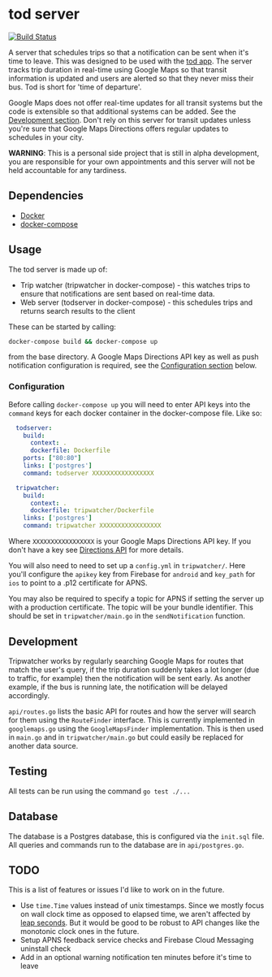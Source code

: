# tod server
[![Build Status](https://travis-ci.org/oliveroneill/todserver.svg?branch=master)](https://travis-ci.org/oliveroneill/todserver)

A server that schedules trips so that a notification can be sent when it's
time to leave. This was designed to be used with the
[tod app](https://github.com/oliveroneill/tod). The server tracks trip
duration in real-time using Google Maps so that transit information is updated
and users are alerted so that they never miss their bus. Tod is short for
'time of departure'.

Google Maps does not offer real-time updates for all transit systems but the
code is extensible so that additional systems can be added.
See the [Development section](#development). Don't rely on this server for
transit updates unless you're sure that Google Maps Directions offers regular
updates to schedules in your city.

**WARNING**: This is a personal side project that is still in alpha
development, you are responsible for your own appointments and this
server will not be held accountable for any tardiness.

## Dependencies
* [Docker](https://docs.docker.com/engine/installation/)
* [docker-compose](https://docs.docker.com/compose/install/)

## Usage
The tod server is made up of:
* Trip watcher (tripwatcher in docker-compose) - this watches trips to ensure that notifications are sent based on real-time data.
* Web server (todserver in docker-compose) - this schedules trips and returns search results to the client

These can be started by calling:
```bash
docker-compose build && docker-compose up
```
from the base directory. A Google Maps Directions API key as well as push
notification configuration is required, see the
[Configuration section](#configuration) below.

### Configuration
Before calling `docker-compose up` you will need to enter API keys into the
`command` keys for each docker container in the docker-compose file. Like so:

```yaml
  todserver:
    build:
      context: .
      dockerfile: Dockerfile
    ports: ["80:80"]
    links: ['postgres']
    command: todserver XXXXXXXXXXXXXXXXX

  tripwatcher:
    build:
      context: .
      dockerfile: tripwatcher/Dockerfile
    links: ['postgres']
    command: tripwatcher XXXXXXXXXXXXXXXXX
```
Where `XXXXXXXXXXXXXXXXX` is your Google Maps Directions API key. If you don't
have a key see
[Directions API](https://developers.google.com/maps/documentation/directions/)
for more details.

You will also need to need to set up a `config.yml` in `tripwatcher/`.
Here you'll configure the `apikey` key from Firebase for `android` and
`key_path` for `ios` to point to a .p12 certificate for APNS.

You may also be required to specify a topic for APNS if setting the server
up with a production certificate. The topic will be your bundle identifier.
This should be set in `tripwatcher/main.go` in the `sendNotification` function.

## Development
Tripwatcher works by regularly searching Google Maps for routes that match the
user's query, if the trip duration suddenly takes a lot longer (due to traffic,
for example) then the notification will be sent early. As another example, if
the bus is running late, the notification will be delayed accordingly.

`api/routes.go` lists the basic API for routes and how the server will search
for them using the `RouteFinder` interface. This is currently implemented in
`googlemaps.go` using the `GoogleMapsFinder` implementation. This is then used
in `main.go` and in `tripwatcher/main.go` but could easily be replaced for
another data source.

## Testing
All tests can be run using the command `go test ./...`

## Database
The database is a Postgres database, this is configured via the `init.sql` file.
All queries and commands run to the database are in `api/postgres.go`.

## TODO
This is a list of features or issues I'd like to work on in the future.
* Use `time.Time` values instead of unix timestamps. Since we mostly focus on
wall clock time as opposed to elapsed time, we aren't affected by
[leap seconds](https://github.com/golang/proposal/blob/master/design/12914-monotonic.md).
But it would be good to be robust to API changes like the monotonic clock ones
in the future.
* Setup APNS feedback service checks and Firebase Cloud Messaging uninstall check
* Add in an optional warning notification ten minutes before it's time to leave
